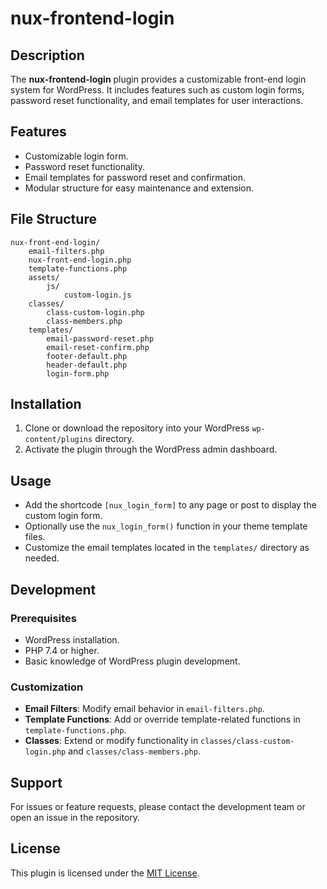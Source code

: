 # nux-frontend-login

## Description
The **nux-frontend-login** plugin provides a customizable front-end login system for WordPress. It includes features such as custom login forms, password reset functionality, and email templates for user interactions.

## Features
- Customizable login form.
- Password reset functionality.
- Email templates for password reset and confirmation.
- Modular structure for easy maintenance and extension.

## File Structure
```
nux-front-end-login/
    email-filters.php
    nux-front-end-login.php
    template-functions.php
    assets/
        js/
            custom-login.js
    classes/
        class-custom-login.php
        class-members.php
    templates/
        email-password-reset.php
        email-reset-confirm.php
        footer-default.php
        header-default.php
        login-form.php
```

## Installation
1. Clone or download the repository into your WordPress `wp-content/plugins` directory.
2. Activate the plugin through the WordPress admin dashboard.

## Usage
- Add the shortcode `[nux_login_form]` to any page or post to display the custom login form.
- Optionally use the `nux_login_form()` function in your theme template files.
- Customize the email templates located in the `templates/` directory as needed.

## Development
### Prerequisites
- WordPress installation.
- PHP 7.4 or higher.
- Basic knowledge of WordPress plugin development.

### Customization
- **Email Filters**: Modify email behavior in `email-filters.php`.
- **Template Functions**: Add or override template-related functions in `template-functions.php`.
- **Classes**: Extend or modify functionality in `classes/class-custom-login.php` and `classes/class-members.php`.

## Support
For issues or feature requests, please contact the development team or open an issue in the repository.

## License
This plugin is licensed under the [MIT License](https://opensource.org/licenses/MIT).
